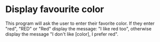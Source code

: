 # Display favourite color
 This program will ask the user to enter their favorite color. If they enter "red", "RED" or "Red" display the message:
 "I like red too", otherwise display the message "I don't like [color], I prefer red".
 
